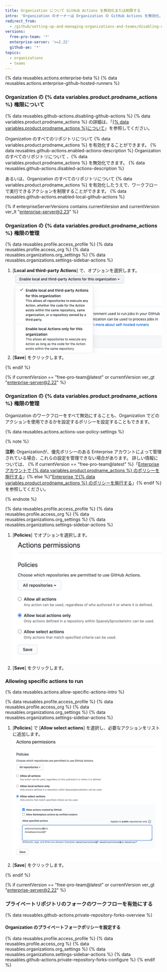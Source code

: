 ```yaml
---
title: Organization について GitHub Actions を無効化または制限する
intro: 'Organization のオーナーは Organization の GitHub Actions を無効化、有効化、制限することができます。'
redirect_from:
  - /github/setting-up-and-managing-organizations-and-teams/disabling-or-limiting-github-actions-for-your-organization
versions:
  free-pro-team: '*'
  enterprise-server: '>=2.22'
  github-ae: '*'
topics:
  - organizations
  - teams
---
```


{% data reusables.actions.enterprise-beta %}
{% data reusables.actions.enterprise-github-hosted-runners %}

### Organization の {% data variables.product.prodname_actions %} 権限について

{% data reusables.github-actions.disabling-github-actions %} {% data variables.product.prodname_actions %} の詳細は、「[{% data variables.product.prodname_actions %}について](/actions/getting-started-with-github-actions/about-github-actions)」を参照してください。

Organization のすべてのリポジトリについて {% data variables.product.prodname_actions %} を有効化することができます。 {% data reusables.github-actions.enabled-actions-description %} Organization のすべてのリポジトリについて 、{% data variables.product.prodname_actions %} を無効化できます。 {% data reusables.github-actions.disabled-actions-description %}

あるいは、Organization のすべてのリポジトリについて {% data variables.product.prodname_actions %} を有効化したうえで、ワークフローで実行できるアクションを制限することができます。 {% data reusables.github-actions.enabled-local-github-actions %}

{% if enterpriseServerVersions contains currentVersion and currentVersion ver_lt "enterprise-server@2.23" %}

### Organization の {% data variables.product.prodname_actions %} 権限の管理

{% data reusables.profile.access_profile %}
{% data reusables.profile.access_org %}
{% data reusables.organizations.org_settings %}
{% data reusables.organizations.settings-sidebar-actions %}
1. [**Local and third-party Actions**] で、オプションを選択します。 ![この Organization でアクションを有効化、無効化、制限](/assets/images/help/repository/enable-org-actions.png)
1. [**Save**] をクリックします。

{% endif %}

{% if currentVersion == "free-pro-team@latest" or currentVersion ver_gt "enterprise-server@2.22" %}

### Organization の {% data variables.product.prodname_actions %} 権限の管理

Organization のワークフローをすべて無効にすることも、Organization でどのアクションを使用できるかを設定するポリシーを設定することもできます。

{% data reusables.actions.actions-use-policy-settings %}

{% note %}

**注釈:** Organizationが、優先ポリシーのある Enterprise アカウントによって管理されている場合、これらの設定を管理できない場合があります。 詳しい情報については、 {% if currentVersion == "free-pro-team@latest" %}「[Enterprise アカウントで {% data variables.product.prodname_actions %} のポリシーを施行する](/github/setting-up-and-managing-your-enterprise/enforcing-github-actions-policies-in-your-enterprise-account)」{% else %}"[Enterprise で{% data variables.product.prodname_actions %} のポリシーを施行する](/enterprise/admin/github-actions/enforcing-github-actions-policies-for-your-enterprise)」{% endif %}を参照してください。

{% endnote %}

{% data reusables.profile.access_profile %}
{% data reusables.profile.access_org %}
{% data reusables.organizations.org_settings %}
{% data reusables.organizations.settings-sidebar-actions %}
1. [**Policies**] でオプションを選択します。 ![Set actions policy for this organization](/assets/images/help/organizations/actions-policy.png)
1. [**Save**] をクリックします。

### Allowing specific actions to run

{% data reusables.actions.allow-specific-actions-intro %}

{% data reusables.profile.access_profile %}
{% data reusables.profile.access_org %}
{% data reusables.organizations.org_settings %}
{% data reusables.organizations.settings-sidebar-actions %}
1. [**Policies**] で [**Allow select actions**] を選択し、必要なアクションをリストに追加します。 ![Add actions to allow list](/assets/images/help/organizations/actions-policy-allow-list.png)
1. [**Save**] をクリックします。

{% endif %}

{% if currentVersion == "free-pro-team@latest" or currentVersion ver_gt "enterprise-server@2.22" %}
### プライベートリポジトリのフォークのワークフローを有効にする

{% data reusables.github-actions.private-repository-forks-overview %}

#### Organization のプライベートフォークポリシーを設定する

{% data reusables.profile.access_profile %}
{% data reusables.profile.access_org %}
{% data reusables.organizations.org_settings %}
{% data reusables.organizations.settings-sidebar-actions %}
{% data reusables.github-actions.private-repository-forks-configure %}
{% endif %}
